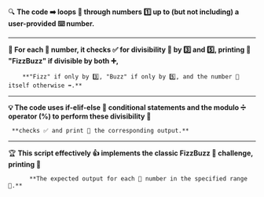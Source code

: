 🔍 **The code ➡️ loops 🔢 through numbers 1️⃣ up to (but not including) a user-provided ⌨️ number.**
______________________________________________________________________________________________________________________________________________________________________
**🎯 For each 🔢 number, it checks ✅ for divisibility 🤔 by 3️⃣ and 5️⃣, printing 💬 "FizzBuzz" if divisible by both ➕,** 
        
        **"Fizz" if only by 3️⃣, "Buzz" if only by 5️⃣, and the number 🔢 itself otherwise ➡️.**
______________________________________________________________________________________________________________________________________________________________________
**💡 The code uses if-elif-else 🚦 conditional statements and the modulo ➗ operator (%) to perform these divisibility 🤔**
       
     **checks ✅ and print 💬 the corresponding output.**
______________________________________________________________________________________________________________________________________________________________________
🏆 **This script effectively 👍 implements the classic FizzBuzz 🎉 challenge, printing 💬**
          
          **The expected output for each 🔢 number in the specified range 🥅.**

